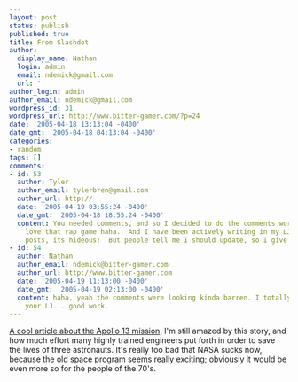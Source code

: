 ```yaml
---
layout: post
status: publish
published: true
title: From Slashdot
author:
  display_name: Nathan
  login: admin
  email: ndemick@gmail.com
  url: ''
author_login: admin
author_email: ndemick@gmail.com
wordpress_id: 31
wordpress_url: http://www.bitter-gamer.com/?p=24
date: '2005-04-18 13:13:04 -0400'
date_gmt: '2005-04-18 04:13:04 -0400'
categories:
- random
tags: []
comments:
- id: 53
  author: Tyler
  author_email: tylerbren@gmail.com
  author_url: http://
  date: '2005-04-19 03:55:24 -0400'
  date_gmt: '2005-04-18 18:55:24 -0400'
  content: You needed comments, and so I decided to do the comments work.  Man, I
    love that rap game haha.  And I have been actively writing in my LJ with angsty
    posts, its hideous!  But people tell me I should update, so I give them juice.
- id: 54
  author: Nathan
  author_email: ndemick@bitter-gamer.com
  author_url: http://www.bitter-gamer.com
  date: '2005-04-19 11:13:00 -0400'
  date_gmt: '2005-04-19 02:13:00 -0400'
  content: haha, yeah the comments were looking kinda barren. I totally checked out
    your LJ... good work.
---
```

<p><a href="http://www.spectrum.ieee.org/WEBONLY/wonews/apr05/0405napola.html">A cool article about the Apollo 13 mission</a>. I'm still amazed by this story, and how much effort many highly trained engineers put forth in order to save the lives of three astronauts. It's really too bad that NASA sucks now, because the old space program seems really exciting; obviously it would be even more so for the people of the 70's.</p>
